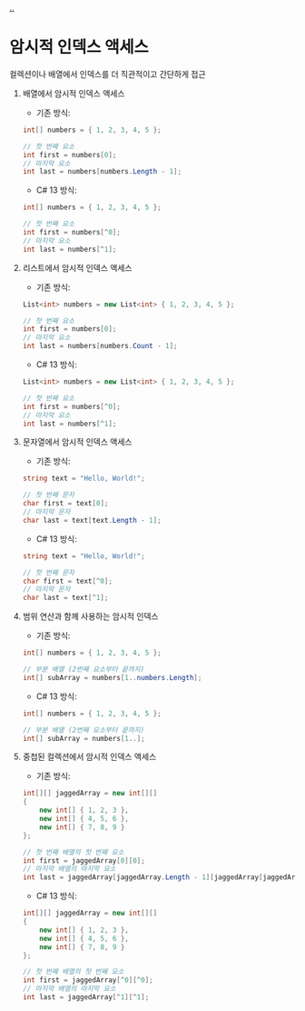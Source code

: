 [..](../README.md)

# 암시적 인덱스 액세스

컬렉션이나 배열에서 인덱스를 더 직관적이고 간단하게 접근

1. 배열에서 암시적 인덱스 액세스

    - 기존 방식:
    ```cs
    int[] numbers = { 1, 2, 3, 4, 5 };

    // 첫 번째 요소
    int first = numbers[0];
    // 마지막 요소
    int last = numbers[numbers.Length - 1];
    ```

    - C# 13 방식:
    ```cs
    int[] numbers = { 1, 2, 3, 4, 5 };

    // 첫 번째 요소
    int first = numbers[^0];
    // 마지막 요소
    int last = numbers[^1];
    ```

2. 리스트에서 암시적 인덱스 액세스

    - 기존 방식:
    ```cs
    List<int> numbers = new List<int> { 1, 2, 3, 4, 5 };

    // 첫 번째 요소
    int first = numbers[0];
    // 마지막 요소
    int last = numbers[numbers.Count - 1];
    ```

    - C# 13 방식:
    ```cs
    List<int> numbers = new List<int> { 1, 2, 3, 4, 5 };

    // 첫 번째 요소
    int first = numbers[^0];
    // 마지막 요소
    int last = numbers[^1];
    ```

3. 문자열에서 암시적 인덱스 액세스

    - 기존 방식:
    ```cs
    string text = "Hello, World!";

    // 첫 번째 문자
    char first = text[0];
    // 마지막 문자
    char last = text[text.Length - 1];
    ```

    - C# 13 방식:
    ```cs
    string text = "Hello, World!";

    // 첫 번째 문자
    char first = text[^0];
    // 마지막 문자
    char last = text[^1];
    ```

4. 범위 연산과 함께 사용하는 암시적 인덱스

    - 기존 방식:
    ```cs
    int[] numbers = { 1, 2, 3, 4, 5 };

    // 부분 배열 (2번째 요소부터 끝까지)
    int[] subArray = numbers[1..numbers.Length];
    ```

    - C# 13 방식:
    ```cs
    int[] numbers = { 1, 2, 3, 4, 5 };

    // 부분 배열 (2번째 요소부터 끝까지)
    int[] subArray = numbers[1..];
    ```

5. 중첩된 컬렉션에서 암시적 인덱스 액세스

    - 기존 방식:
    ```cs
    int[][] jaggedArray = new int[][]
    {
        new int[] { 1, 2, 3 },
        new int[] { 4, 5, 6 },
        new int[] { 7, 8, 9 }
    };

    // 첫 번째 배열의 첫 번째 요소
    int first = jaggedArray[0][0];
    // 마지막 배열의 마지막 요소
    int last = jaggedArray[jaggedArray.Length - 1][jaggedArray[jaggedArray.Length - 1].Length - 1];
    ```

    - C# 13 방식:
    ```cs
    int[][] jaggedArray = new int[][]
    {
        new int[] { 1, 2, 3 },
        new int[] { 4, 5, 6 },
        new int[] { 7, 8, 9 }
    };

    // 첫 번째 배열의 첫 번째 요소
    int first = jaggedArray[^0][^0];
    // 마지막 배열의 마지막 요소
    int last = jaggedArray[^1][^1];
    ```

